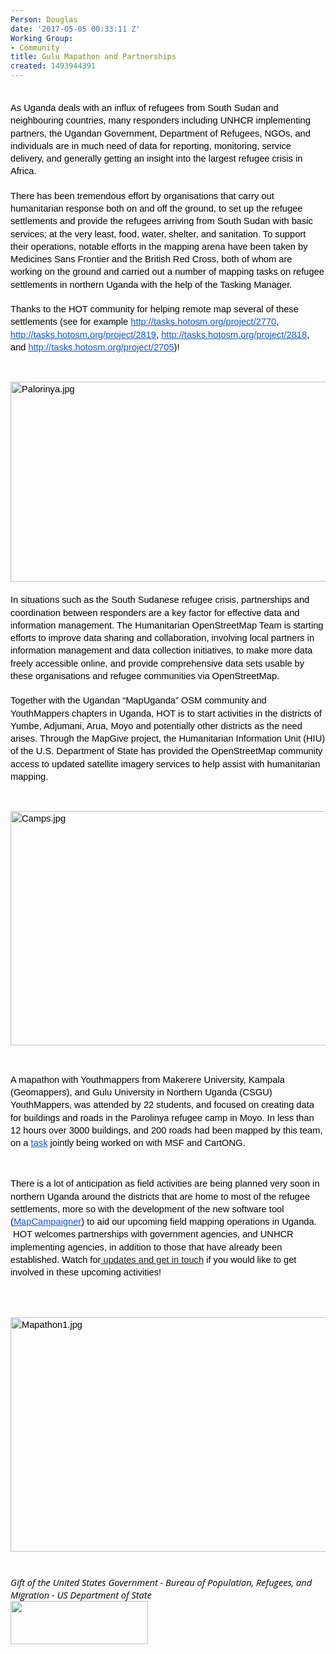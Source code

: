 ```yaml
---
Person: Douglas
date: '2017-05-05 00:33:11 Z'
Working Group:
- Community
title: Gulu Mapathon and Partnerships
created: 1493944391
---
```

<p style="line-height: 1.38; margin-top: 0pt; margin-bottom: 0pt;" dir="ltr"><span style="font-size: 11pt; font-family: Arial; color: #000000; background-color: transparent; font-weight: 400; font-style: normal; font-variant: normal; text-decoration: none; vertical-align: baseline; white-space: pre-wrap;">&nbsp;</span></p><p style="line-height: 1.38; margin-top: 0pt; margin-bottom: 0pt;" dir="ltr"><span style="font-size: 11pt; font-family: Arial; color: #000000; background-color: transparent; font-weight: 400; font-style: normal; font-variant: normal; text-decoration: none; vertical-align: baseline; white-space: pre-wrap;">As Uganda deals with an influx of refugees from South Sudan and neighbouring countries, many responders including UNHCR implementing partners, the Ugandan Government, Department of Refugees, NGOs, and individuals are in much need of data for reporting, monitoring, service delivery, and generally getting an insight into the largest refugee crisis in Africa.</span></p><p style="line-height: 1.38; margin-top: 0pt; margin-bottom: 0pt;" dir="ltr">&nbsp;</p><p style="line-height: 1.38; margin-top: 0pt; margin-bottom: 0pt;" dir="ltr"><span style="font-size: 11pt; font-family: Arial; color: #000000; background-color: transparent; font-weight: 400; font-style: normal; font-variant: normal; text-decoration: none; vertical-align: baseline; white-space: pre-wrap;">There has been tremendous effort by organisations that carry out humanitarian response both on and off the ground, to set up the refugee settlements and provide the refugees arriving from South Sudan with basic services; at the very least, food, water, shelter, and sanitation. To support their operations, notable efforts in the mapping arena have been taken by Medicines Sans Frontier and the British Red Cross, both of whom are working on the ground and carried out a number of mapping tasks on refugee settlements in northern Uganda with the help of the Tasking Manager. </span></p><p style="line-height: 1.38; margin-top: 0pt; margin-bottom: 0pt;" dir="ltr">&nbsp;</p><p style="line-height: 1.38; margin-top: 0pt; margin-bottom: 0pt;" dir="ltr"><span style="font-size: 11pt; font-family: Arial; color: #000000; background-color: transparent; font-weight: 400; font-style: normal; font-variant: normal; text-decoration: none; vertical-align: baseline; white-space: pre-wrap;">Thanks to the HOT community for helping remote map several of these settlements (see for example </span><a style="text-decoration: none;" href="http://tasks.hotosm.org/project/2770"><span style="font-size: 11pt; font-family: Arial; color: #1155cc; background-color: transparent; font-weight: 400; font-style: normal; font-variant: normal; text-decoration: underline; vertical-align: baseline; white-space: pre-wrap;">http://tasks.hotosm.org/project/2770</span></a><span style="font-size: 11pt; font-family: Arial; color: #000000; background-color: transparent; font-weight: 400; font-style: normal; font-variant: normal; text-decoration: none; vertical-align: baseline; white-space: pre-wrap;">, </span><a style="text-decoration: none;" href="http://tasks.hotosm.org/project/2819"><span style="font-size: 11pt; font-family: Arial; color: #1155cc; background-color: transparent; font-weight: 400; font-style: normal; font-variant: normal; text-decoration: underline; vertical-align: baseline; white-space: pre-wrap;">http://tasks.hotosm.org/project/2819</span></a><span style="font-size: 11pt; font-family: Arial; color: #000000; background-color: transparent; font-weight: 400; font-style: normal; font-variant: normal; text-decoration: none; vertical-align: baseline; white-space: pre-wrap;">, </span><a style="text-decoration: none;" href="http://tasks.hotosm.org/project/2818"><span style="font-size: 11pt; font-family: Arial; color: #1155cc; background-color: transparent; font-weight: 400; font-style: normal; font-variant: normal; text-decoration: underline; vertical-align: baseline; white-space: pre-wrap;">http://tasks.hotosm.org/project/2818</span></a><span style="font-size: 11pt; font-family: Arial; color: #000000; background-color: transparent; font-weight: 400; font-style: normal; font-variant: normal; text-decoration: none; vertical-align: baseline; white-space: pre-wrap;">, and </span><a style="text-decoration: none;" href="http://tasks.hotosm.org/project/2705"><span style="font-size: 11pt; font-family: Arial; color: #1155cc; background-color: transparent; font-weight: 400; font-style: normal; font-variant: normal; text-decoration: underline; vertical-align: baseline; white-space: pre-wrap;">http://tasks.hotosm.org/project/2705</span></a><span style="font-size: 11pt; font-family: Arial; color: #000000; background-color: transparent; font-weight: 400; font-style: normal; font-variant: normal; text-decoration: none; vertical-align: baseline; white-space: pre-wrap;">)!</span></p><p><strong id="docs-internal-guid-d5c2a10e-d5fb-55c5-bd19-460babe7a9e2" style="font-weight: normal;">&nbsp;</strong></p><p style="line-height: 1.38; margin-top: 0pt; margin-bottom: 0pt;" dir="ltr"><span style="font-size: 11pt; font-family: Arial; color: #000000; background-color: transparent; font-weight: 400; font-style: normal; font-variant: normal; text-decoration: none; vertical-align: baseline; white-space: pre-wrap;"><img style="border: none; transform: rotate(0.00rad); -webkit-transform: rotate(0.00rad);" src="https://lh6.googleusercontent.com/OKih2imB0nETR6yH6V4SsVmjJKbH6CTfWV16cAwtnH4j_AN1wWs7qwwAnKs-C7OEIfZN6fCNVMqJ8CZ306rLlZSCVYtvnpDE9ESQfdM1-xi4rAd3RbM91djoLbdLApU8NraDBA3j" alt="Palorinya.jpg" width="624" height="320"></span></p><p style="line-height: 1.38; margin-top: 0pt; margin-bottom: 0pt;" dir="ltr">&nbsp;</p><p style="line-height: 1.38; margin-top: 0pt; margin-bottom: 0pt;" dir="ltr"><span style="font-size: 11pt; font-family: Arial; color: #000000; background-color: transparent; font-weight: 400; font-style: normal; font-variant: normal; text-decoration: none; vertical-align: baseline; white-space: pre-wrap;">In situations such as the South Sudanese refugee crisis, partnerships and coordination between responders are a key factor for effective data and information management. The Humanitarian OpenStreetMap Team is starting efforts to improve data sharing and collaboration, involving local partners in information management and data collection initiatives, to make more data freely accessible online, and provide comprehensive data sets usable by these organisations and refugee communities via OpenStreetMap.</span></p><p style="line-height: 1.38; margin-top: 0pt; margin-bottom: 0pt;" dir="ltr">&nbsp;</p><p style="line-height: 1.38; margin-top: 0pt; margin-bottom: 0pt;" dir="ltr"><span style="font-size: 11pt; font-family: Arial; color: #000000; background-color: transparent; font-weight: 400; font-style: normal; font-variant: normal; text-decoration: none; vertical-align: baseline; white-space: pre-wrap;">Together with the Ugandan “MapUganda” OSM community and YouthMappers chapters in Uganda, HOT is to start activities in the districts of Yumbe, Adjumani, Arua, Moyo and potentially other districts as the need arises. Through the MapGive project, the Humanitarian Information Unit (HIU) of the U.S. Department of State has provided the OpenStreetMap community access to updated satellite imagery services to help assist with humanitarian mapping.</span></p><p><strong style="font-weight: normal;">&nbsp;</strong></p><p style="line-height: 1.38; margin-top: 0pt; margin-bottom: 0pt;" dir="ltr"><span style="font-size: 11pt; font-family: Arial; color: #000000; background-color: transparent; font-weight: 400; font-style: normal; font-variant: normal; text-decoration: none; vertical-align: baseline; white-space: pre-wrap;"><img style="border: none; transform: rotate(0.00rad); -webkit-transform: rotate(0.00rad);" src="https://lh3.googleusercontent.com/UWqb0gO989i4gSJAUX37WZmd9iq67YNsYEbGC8KjLX1m2jFMrt5KOGh2ucxNYXCvPICYpCh_rIWMWSzmoX1Wt8NKh_cySPLivRSBWyAvA1IckFWxdOHsQ5o97sxF-QueQabMNhTk" alt="Camps.jpg" width="624" height="375"></span></p><p>&nbsp;</p><p style="line-height: 1.38; margin-top: 0pt; margin-bottom: 0pt;" dir="ltr"><span style="font-size: 11pt; font-family: Arial; color: #000000; background-color: transparent; font-weight: 400; font-style: normal; font-variant: normal; text-decoration: none; vertical-align: baseline; white-space: pre-wrap;">A mapathon with Youthmappers from Makerere University, Kampala (Geomappers), and Gulu University in Northern Uganda (CSGU) YouthMappers, was attended by 22 students, and focused on creating data for buildings and roads in the Parolinya refugee camp in Moyo. In less than 12 hours over 3000 buildings, and 200 roads had been mapped by this team, on a </span><a style="text-decoration: none;" href="http://tasks.hotosm.org/project/2770"><span style="font-size: 11pt; font-family: Arial; color: #1155cc; background-color: transparent; font-weight: 400; font-style: normal; font-variant: normal; text-decoration: underline; vertical-align: baseline; white-space: pre-wrap;">task</span></a><span style="font-size: 11pt; font-family: Arial; color: #000000; background-color: transparent; font-weight: 400; font-style: normal; font-variant: normal; text-decoration: none; vertical-align: baseline; white-space: pre-wrap;"> jointly being worked on with MSF and CartONG.</span></p><p><strong style="font-weight: normal;">&nbsp;</strong></p><p style="line-height: 1.38; margin-top: 0pt; margin-bottom: 0pt;" dir="ltr"><span style="font-size: 11pt; font-family: Arial; color: #000000; background-color: transparent; font-weight: 400; font-style: normal; font-variant: normal; text-decoration: none; vertical-align: baseline; white-space: pre-wrap;">There is a lot of anticipation as field activities are being planned very soon in northern Uganda around the districts that are home to most of the refugee settlements, more so with the development of the new software tool (</span><a style="text-decoration: none;" href="https://github.com/hotosm/field-campaigner"><span style="font-size: 11pt; font-family: Arial; color: #1155cc; background-color: transparent; font-weight: 400; font-style: normal; font-variant: normal; text-decoration: underline; vertical-align: baseline; white-space: pre-wrap;">MapCampaigner</span></a><span style="font-size: 11pt; font-family: Arial; color: #000000; background-color: transparent; font-weight: 400; font-style: normal; font-variant: normal; text-decoration: none; vertical-align: baseline; white-space: pre-wrap;">) to aid our upcoming field mapping operations in Uganda. &nbsp;HOT welcomes partnerships with government agencies, and UNHCR implementing agencies, in addition to those that have already been established. Watch for</span><span style="font-size: 11pt; font-family: Arial; color: #000000; background-color: transparent; font-weight: 400; font-style: normal; font-variant: normal; text-decoration: none; vertical-align: baseline; white-space: pre-wrap;"><a href="https://twitter.com/hotosm"> updates and get in touch</a> if you would like to get involved in these upcoming activities!</span></p><p><strong style="font-weight: normal;"><br><br></strong></p><p style="line-height: 1.38; margin-top: 0pt; margin-bottom: 0pt;" dir="ltr"><span style="font-size: 11pt; font-family: Arial; color: #000000; background-color: transparent; font-weight: 400; font-style: normal; font-variant: normal; text-decoration: none; vertical-align: baseline; white-space: pre-wrap;"><img style="border: none; transform: rotate(0.00rad); -webkit-transform: rotate(0.00rad);" src="https://lh3.googleusercontent.com/2ZEhUNKqZsJeE-4PqaE7fqoifZFvFSbeT1acfFi8vxjMrLIHHeApK5UcNLQECIrybsfC_i84PflpBJjhRUuAdN2BEmL6Fllyep_pDM0w1rc-dVXAGt037prMHqitmsnYiXQlbzRv" alt="Mapathon1.jpg" width="624" height="375"></span></p><p style="line-height: 1.38; margin-top: 0pt; margin-bottom: 0pt;" dir="ltr">&nbsp;</p><p style="line-height: 1.38; margin-top: 0pt; margin-bottom: 0pt;" dir="ltr">&nbsp;</p><p style="line-height: 1.38; margin-top: 0pt; margin-bottom: 0pt;" dir="ltr"><span id="docs-internal-guid-5b701aee-378b-0dc3-a3da-d5dfda8180f3" style="font-size: 11pt; font-family: 'Open Sans'; color: #000000; background-color: transparent; font-weight: 400; font-style: italic; font-variant: normal; text-decoration: none; vertical-align: baseline;">Gift of the United States Government - Bureau of Population, Refugees, and Migration - US Department of State</span></p><p style="line-height: 1.38; margin-top: 0pt; margin-bottom: 0pt;" dir="ltr"><span style="font-size: 11pt; font-family: 'Open Sans'; color: #000000; background-color: transparent; font-weight: 400; font-style: italic; font-variant: normal; text-decoration: none; vertical-align: baseline;"><img class="image-medium" src="/sites/default/files/styles/medium/public/US-Flag%2BDoS.jpg?itok=Xfo8teb8" alt="" width="220" height="69"></span></p><p style="line-height: 1.38; margin-top: 0pt; margin-bottom: 0pt;" dir="ltr">&nbsp;</p><p><span style="font-weight: normal;">&nbsp;</span></p>
